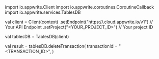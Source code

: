 import io.appwrite.Client
import io.appwrite.coroutines.CoroutineCallback
import io.appwrite.services.TablesDB

val client = Client(context)
    .setEndpoint("https://<REGION>.cloud.appwrite.io/v1") // Your API Endpoint
    .setProject("<YOUR_PROJECT_ID>") // Your project ID

val tablesDB = TablesDB(client)

val result = tablesDB.deleteTransaction(
    transactionId = "<TRANSACTION_ID>", 
)